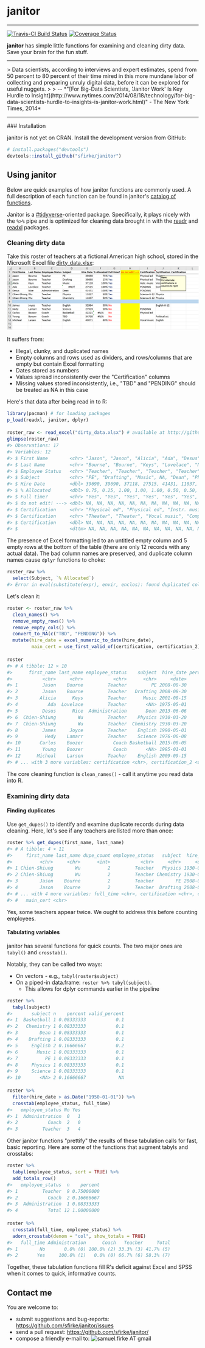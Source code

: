 <!-- README.md is generated from README.Rmd. Please edit that file -->
janitor
=======

------------------------------------------------------------------------

[![Travis-CI Build Status](https://travis-ci.org/sfirke/janitor.svg?branch=master)](https://travis-ci.org/sfirke/janitor) [![Coverage Status](https://img.shields.io/codecov/c/github/sfirke/janitor/master.svg)](https://codecov.io/github/sfirke/janitor?branch=master)

**janitor** has simple little functions for examining and cleaning dirty data. Save your brain for the fun stuff.

<hr/>
> Data scientists, according to interviews and expert estimates, spend from 50 percent to 80 percent of their time mired in this more mundane labor of collecting and preparing unruly digital data, before it can be explored for useful nuggets.
>
> -- *"[For Big-Data Scientists, 'Janitor Work' Is Key Hurdle to Insight](http://www.nytimes.com/2014/08/18/technology/for-big-data-scientists-hurdle-to-insights-is-janitor-work.html)" - The New York Times, 2014*

<hr/>
### Installation

janitor is not yet on CRAN. Install the development version from GitHub:

``` r
# install.packages("devtools")
devtools::install_github("sfirke/janitor")
```

Using janitor
-------------

Below are quick examples of how janitor functions are commonly used. A full description of each function can be found in janitor's [catalog of functions](https://github.com/sfirke/janitor/blob/master/vignettes/introduction.md).

Janitor is a [\#tidyverse](https://github.com/hadley/tidyverse/blob/master/vignettes/manifesto.Rmd)-oriented package. Specifically, it plays nicely with the `%>%` pipe and is optimized for cleaning data brought in with the [readr](https://github.com/hadley/readr) and [readxl](https://github.com/hadley/readxl) packages.

### Cleaning dirty data

Take this roster of teachers at a fictional American high school, stored in the Microsoft Excel file [dirty\_data.xlsx](https://github.com/sfirke/janitor/blob/master/dirty_data.xlsx): ![All kinds of dirty.](dirty_data.PNG)

It suffers from:

-   Illegal, clunky, and duplicated names
-   Empty columns and rows used as dividers, and rows/columns that are empty but contain Excel formatting
-   Dates stored as numbers
-   Values spread inconsistently over the "Certification" columns
-   Missing values stored inconsistently, i.e., "TBD" and "PENDING" should be treated as NA in this case

Here's that data after being read in to R:

``` r
library(pacman) # for loading packages
p_load(readxl, janitor, dplyr)

roster_raw <- read_excel("dirty_data.xlsx") # available at http://github.com/sfirke/janitor
glimpse(roster_raw)
#> Observations: 17
#> Variables: 12
#> $ First Name        <chr> "Jason", "Jason", "Alicia", "Ada", "Desus", "Chien-Shiung", "Chien-Sh...
#> $ Last Name         <chr> "Bourne", "Bourne", "Keys", "Lovelace", "Nice", "Wu", "Wu", NA, "Joyc...
#> $ Employee Status   <chr> "Teacher", "Teacher", "Teacher", "Teacher", "Administration", "Teache...
#> $ Subject           <chr> "PE", "Drafting", "Music", NA, "Dean", "Physics", "Chemistry", NA, "E...
#> $ Hire Date         <dbl> 39690, 39690, 37118, 27515, 41431, 11037, 11037, NA, 32994, 27919, 42...
#> $ % Allocated       <dbl> 0.75, 0.25, 1.00, 1.00, 1.00, 0.50, 0.50, NA, 0.50, 0.50, NA, NA, 0.8...
#> $ Full time?        <chr> "Yes", "Yes", "Yes", "Yes", "Yes", "Yes", "Yes", NA, "No", "No", "No"...
#> $ do not edit! ---> <dbl> NA, NA, NA, NA, NA, NA, NA, NA, NA, NA, NA, NA, NA, NA, NA, NA, NA
#> $ Certification     <chr> "Physical ed", "Physical ed", "Instr. music", "PENDING", "PENDING", "...
#> $ Certification     <chr> "Theater", "Theater", "Vocal music", "Computers", NA, "Physics", "Phy...
#> $ Certification     <dbl> NA, NA, NA, NA, NA, NA, NA, NA, NA, NA, NA, NA, NA, NA, NA, NA, NA
#> $                   <dttm> NA, NA, NA, NA, NA, NA, NA, NA, NA, NA, NA, NA, NA, NA, NA, NA, NA
```

The presence of Excel formatting led to an untitled empty column and 5 empty rows at the bottom of the table (there are only 12 records with any actual data). The bad column names are preserved, and duplicate column names cause `dplyr` functions to choke:

``` r
roster_raw %>%
  select(Subject, `% Allocated`)
#> Error in eval(substitute(expr), envir, enclos): found duplicated column name: Certification, Certification
```

Let's clean it:

``` r
roster <- roster_raw %>%
  clean_names() %>%
  remove_empty_rows() %>%
  remove_empty_cols() %>%
  convert_to_NA(c("TBD", "PENDING")) %>%
  mutate(hire_date = excel_numeric_to_date(hire_date),
         main_cert = use_first_valid_of(certification, certification_2))

roster
#> # A tibble: 12 × 10
#>      first_name last_name employee_status    subject  hire_date percent_allocated full_time
#>           <chr>     <chr>           <chr>      <chr>     <date>             <dbl>     <chr>
#> 1         Jason    Bourne         Teacher         PE 2008-08-30              0.75       Yes
#> 2         Jason    Bourne         Teacher   Drafting 2008-08-30              0.25       Yes
#> 3        Alicia      Keys         Teacher      Music 2001-08-15              1.00       Yes
#> 4           Ada  Lovelace         Teacher       <NA> 1975-05-01              1.00       Yes
#> 5         Desus      Nice  Administration       Dean 2013-06-06              1.00       Yes
#> 6  Chien-Shiung        Wu         Teacher    Physics 1930-03-20              0.50       Yes
#> 7  Chien-Shiung        Wu         Teacher  Chemistry 1930-03-20              0.50       Yes
#> 8         James     Joyce         Teacher    English 1990-05-01              0.50        No
#> 9          Hedy    Lamarr         Teacher    Science 1976-06-08              0.50        No
#> 10       Carlos    Boozer           Coach Basketball 2015-08-05                NA        No
#> 11        Young    Boozer           Coach       <NA> 1995-01-01                NA        No
#> 12      Micheal    Larsen         Teacher    English 2009-09-15              0.80        No
#> # ... with 3 more variables: certification <chr>, certification_2 <chr>, main_cert <chr>
```

The core cleaning function is `clean_names()` - call it anytime you read data into R.

### Examining dirty data

#### Finding duplicates

Use `get_dupes()` to identify and examine duplicate records during data cleaning. Here, let's see if any teachers are listed more than once:

``` r
roster %>% get_dupes(first_name, last_name)
#> # A tibble: 4 × 11
#>     first_name last_name dupe_count employee_status   subject  hire_date percent_allocated
#>          <chr>     <chr>      <int>           <chr>     <chr>     <date>             <dbl>
#> 1 Chien-Shiung        Wu          2         Teacher   Physics 1930-03-20              0.50
#> 2 Chien-Shiung        Wu          2         Teacher Chemistry 1930-03-20              0.50
#> 3        Jason    Bourne          2         Teacher        PE 2008-08-30              0.75
#> 4        Jason    Bourne          2         Teacher  Drafting 2008-08-30              0.25
#> # ... with 4 more variables: full_time <chr>, certification <chr>, certification_2 <chr>,
#> #   main_cert <chr>
```

Yes, some teachers appear twice. We ought to address this before counting employees.

#### Tabulating variables

janitor has several functions for quick counts. The two major ones are `tabyl()` and `crosstab()`.

Notably, they can be called two ways:

-   On vectors - e.g., `tabyl(roster$subject)`
-   On a piped-in data.frame: `roster %>% tabyl(subject)`.
    -   This allows for dplyr commands earlier in the pipeline

``` r
roster %>%
  tabyl(subject)
#>       subject n    percent valid_percent
#> 1  Basketball 1 0.08333333           0.1
#> 2   Chemistry 1 0.08333333           0.1
#> 3        Dean 1 0.08333333           0.1
#> 4    Drafting 1 0.08333333           0.1
#> 5     English 2 0.16666667           0.2
#> 6       Music 1 0.08333333           0.1
#> 7          PE 1 0.08333333           0.1
#> 8     Physics 1 0.08333333           0.1
#> 9     Science 1 0.08333333           0.1
#> 10       <NA> 2 0.16666667            NA

roster %>%
  filter(hire_date > as.Date("1950-01-01")) %>%
  crosstab(employee_status, full_time)
#>   employee_status No Yes
#> 1  Administration  0   1
#> 2           Coach  2   0
#> 3         Teacher  3   4
```

Other janitor functions "prettify" the results of these tabulation calls for fast, basic reporting. Here are some of the functions that augment tabyls and crosstabs:

``` r
roster %>%
  tabyl(employee_status, sort = TRUE) %>%
  add_totals_row()
#>   employee_status  n    percent
#> 1         Teacher  9 0.75000000
#> 2           Coach  2 0.16666667
#> 3  Administration  1 0.08333333
#> 4           Total 12 1.00000000

roster %>%
  crosstab(full_time, employee_status) %>%
  adorn_crosstab(denom = "col", show_totals = TRUE)
#>   full_time Administration      Coach   Teacher     Total
#> 1        No       0.0% (0) 100.0% (2) 33.3% (3) 41.7% (5)
#> 2       Yes     100.0% (1)   0.0% (0) 66.7% (6) 58.3% (7)
```

Together, these tabulation functions fill R's deficit against Excel and SPSS when it comes to quick, informative counts.

Contact me
----------

You are welcome to:

-   submit suggestions and bug-reports: <https://github.com/sfirke/janitor/issues>
-   send a pull request: <https://github.com/sfirke/janitor/>
-   compose a friendly e-mail to: <img src = "http://samfirke.com/wp-content/uploads/2016/07/email_address_whitespace_top.png" alt = "samuel.firke AT gmail" width = "210"/>
